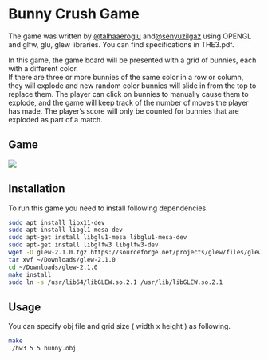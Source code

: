 
# Bunny Crush Game

The game was written by [@talhaaeroglu](https://www.github.com/talhaaeroglu) and[@senyuzilgaz](https://www.github.com/senyuzilgaz) using OPENGL and glfw, glu, glew libraries. You can find specifications in THE3.pdf.

In this game, the game board will be presented with a grid of bunnies, each with a different color.\
If there are three or more bunnies of the same color in a row or column, they will explode and new
random color bunnies will slide in from the top to replace them. The player can click on bunnies to
manually cause them to explode, and the game will keep track of the number of moves the player
has made. The player’s score will only be counted for bunnies that are exploded as part of a match.

## Game

![](https://github.com/talhaaeroglu/477-hw3/blob/main/477hw3.gif)

## Installation
To run this game you need to install following dependencies.
```bash
sudo apt install libx11-dev
sudo apt install libgl1-mesa-dev
sudo apt-get install libglu1-mesa libglu1-mesa-dev
sudo apt-get install libglfw3 libglfw3-dev
wget -O glew-2.1.0.tgz https://sourceforge.net/projects/glew/files/glew/2.1.0/glew-2.1.0.tgz/download
tar xvf ~/Downloads/glew-2.1.0
cd ~/Downloads/glew-2.1.0
make install 
sudo ln -s /usr/lib64/libGLEW.so.2.1 /usr/lib/libGLEW.so.2.1
```
## Usage
You can specify obj file and grid size ( width x height ) as following.
```bash
make
./hw3 5 5 bunny.obj
```

  
